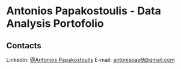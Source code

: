 # Antonios Papakostoulis - Data Analysis Portofolio



## Contacts
Linkedin: [@Antonios Papakostoulis](https://www.linkedin.com/in/apapakost/)
E-mail: antonispap9@gmail.com
